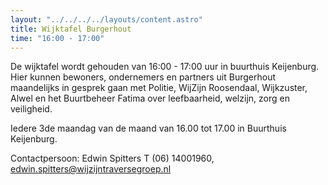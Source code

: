```yaml
---
layout: "../../../../layouts/content.astro"
title: Wijktafel Burgerhout 
time: "16:00 - 17:00"
---
```


De wijktafel wordt gehouden van 16:00 - 17:00 uur in buurthuis Keijenburg. Hier kunnen bewoners, ondernemers en partners uit Burgerhout maandelijks in gesprek gaan met Politie, WijZijn Roosendaal, Wijkzuster, Alwel en het Buurtbeheer Fatima over leefbaarheid, welzijn, zorg en veiligheid.

Iedere 3de maandag van de maand van 16.00 tot 17.00 in Buurthuis Keijenburg.

Contactpersoon: Edwin Spitters
T (06) 14001960, [edwin.spitters@wijzijntraversegroep.nl](mailto:edwin.spitters@wijzijntraversegroep.nl)

